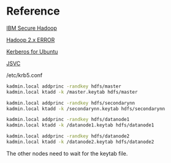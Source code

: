 

# Reference

[IBM Secure Hadoop](https://www.ibm.com/docs/en/spectrum-symphony/7.3.0?topic=mapreduce-hadoop-security-configuration)

[Hadoop 2.x ERROR](https://www.cnblogs.com/bugzeroman/p/12858219.html)

[Kerberos for Ubuntu](https://ubuntu.com/server/docs/service-kerberos-principals)

[JSVC](https://commons.apache.org/proper/commons-daemon/download_daemon.cgi)


/etc/krb5.conf
```bash
kadmin.local addprinc -randkey hdfs/master
kadmin.local ktadd -k /master.keytab hdfs/master

kadmin.local addprinc -randkey hdfs/secondarynn
kadmin.local ktadd -k /secondarynn.keytab hdfs/secondarynn

kadmin.local addprinc -randkey hdfs/datanode1
kadmin.local ktadd -k /datanode1.keytab hdfs/datanode1

kadmin.local addprinc -randkey hdfs/datanode2
kadmin.local ktadd -k /datanode2.keytab hdfs/datanode2
```

The other nodes need to wait for the keytab file.